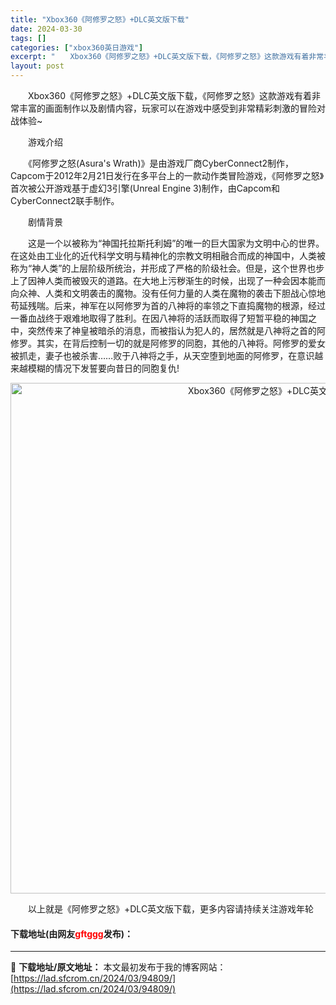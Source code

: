 ```yaml
---
title: "Xbox360《阿修罗之怒》+DLC英文版下载"
date: 2024-03-30
tags: []
categories: ["xbox360英日游戏"]
excerpt: "　　Xbox360《阿修罗之怒》+DLC英文版下载，《阿修罗之怒》这款游戏有着非常丰富的画面制作以及剧情内容，玩家可以在游戏中感受到非常精彩刺激的冒险对战体验~ 　　游戏介绍 　　《阿修罗之怒(Asura&#039;s Wrath)》是由游戏厂商CyberConnect2制作，Capcom于2012年&hellip;"
layout: post
---
```


 <p>　　Xbox360《阿修罗之怒》+DLC英文版下载，《阿修罗之怒》这款游戏有着非常丰富的画面制作以及剧情内容，玩家可以在游戏中感受到非常精彩刺激的冒险对战体验~</p> <p>　　游戏介绍</p> <p>　　《阿修罗之怒(Asura&#39;s Wrath)》是由游戏厂商CyberConnect2制作，Capcom于2012年2月21日发行在多平台上的一款动作类冒险游戏，《阿修罗之怒》首次被公开游戏基于虚幻3引擎(Unreal Engine 3)制作，由Capcom和CyberConnect2联手制作。</p> <p>　　剧情背景</p> <p>　　这是一个以被称为&ldquo;神国托拉斯托利姆&rdquo;的唯一的巨大国家为文明中心的世界。在这处由工业化的近代科学文明与精神化的宗教文明相融合而成的神国中，人类被称为&ldquo;神人类&rdquo;的上层阶级所统治，并形成了严格的阶级社会。但是，这个世界也步上了因神人类而被毁灭的道路。在大地上污秽渐生的时候，出现了一种会因本能而向众神、人类和文明袭击的魔物。没有任何力量的人类在魔物的袭击下胆战心惊地苟延残喘。后来，神军在以阿修罗为首的八神将的率领之下直捣魔物的根源，经过一番血战终于艰难地取得了胜利。在因八神将的活跃而取得了短暂平稳的神国之中，突然传来了神皇被暗杀的消息，而被指认为犯人的，居然就是八神将之首的阿修罗。其实，在背后控制一切的就是阿修罗的同胞，其他的八神将。阿修罗的爱女被抓走，妻子也被杀害&hellip;&hellip;败于八神将之手，从天空堕到地面的阿修罗，在意识越来越模糊的情况下发誓要向昔日的同胞复仇!</p> <p align="center"><img align="" border="0" src="https://lad.sfcrom.cn/wp-content/uploads/2024/03/20240330_6607d48b2cd1e.jpg" width="817" alt="Xbox360《阿修罗之怒》+DLC英文版下载" /></p> <p>　　以上就是《阿修罗之怒》+DLC英文版下载，更多内容请持续关注游戏年轮</p> <p><h4>下载地址(由网友<font color="red">gftggg</font>发布)：</h4></p> 

---
📖 **下载地址/原文地址：** 本文最初发布于我的博客网站：[https://lad.sfcrom.cn/2024/03/94809/](https://lad.sfcrom.cn/2024/03/94809/)
